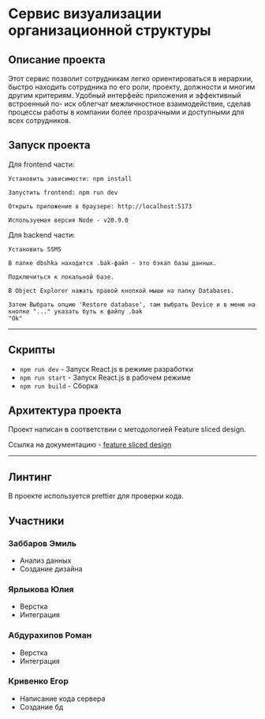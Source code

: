 # Сервис визуализации организационной структуры

## Описание проекта

Этот сервис позволит сотрудникам легко ориентироваться в иерархии, быстро находить сотрудника по его роли,
проекту, должности и многим другим критериям. Удобный интерфейс приложения и эффективный встроенный по-
иск облегчат межличностное взаимодействие, сделав процессы работы в компании более прозрачными
и доступными для всех сотрудников.

## Запуск проекта
Для frontend части:
```
Установить зависимости: npm install

Запустить frontend: npm run dev

Открыть приложение в браузере: http://localhost:5173

Используемая версия Node - v20.9.0
```
Для backend части:
```
Установить SSMS

В папке dbshka находится .bak-файл - это бэкап базы данных.

Подключиться к локальной базе.

В Object Explorer нажать правой кнопкой мыши на папку Databases.

Затем Выбрать опцию 'Restore database', там выбрать Device и в меню на кнопке "..." указать буть к файлу .bak
"Ok"
```


---

## Скрипты

- `npm run dev` - Запуск React.js в режиме разработки
- `npm run start` - Запуск React.js в рабочем режиме
- `npm run build` - Сборка

## Архитектура проекта

Проект написан в соответствии с методологией Feature sliced design.

Ссылка на документацию - [feature sliced design](https://feature-sliced.design/docs/get-started/tutorial)

---

## Линтинг

В проекте используется prettier для проверки кода.

## Участники
### Заббаров Эмиль
- Анализ данных
- Создание дизайна
### Ярлыкова Юлия 
- Верстка
- Интеграция
### Абдурахипов Роман
- Верстка
- Интеграция
### Кривенко Егор
- Написание кода сервера
- Создание бд
